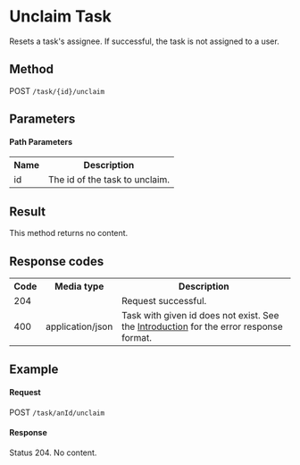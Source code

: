 Unclaim Task
============

Resets a task's assignee. If successful, the task is not assigned to a user.


Method
------ 

POST `/task/{id}/unclaim`


Parameters
----------

#### Path Parameters

<table class="table table-striped">
  <tr>
    <th>Name</th>
    <th>Description</th>
  </tr>
  <tr>
    <td>id</td>
    <td>The id of the task to unclaim.</td>
  </tr>
</table>


Result
------

This method returns no content.


Response codes
--------------

<table class="table table-striped">
  <tr>
    <th>Code</th>
    <th>Media type</th>
    <th>Description</th>
  </tr>
  <tr>
    <td>204</td>
    <td></td>
    <td>Request successful.</td>
  </tr>
  <tr>
    <td>400</td>
    <td>application/json</td>
    <td>Task with given id does not exist. See the <a href="/api-references/rest/#!/overview/introduction">Introduction</a> for the error response format.</td>
  </tr>
</table>


Example
-------

#### Request

POST `/task/anId/unclaim`

#### Response

Status 204. No content.